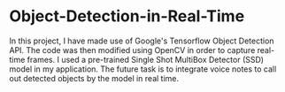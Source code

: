 # Object-Detection-in-Real-Time
In this project, I have made use of Google's Tensorflow Object Detection API. The code was then modified using OpenCV in order to capture real-time frames. I used a pre-trained Single Shot MultiBox Detector (SSD) model in my application. The future task is to integrate voice notes to call out detected objects by the model in real time.
